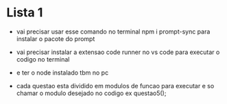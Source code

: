 # Lista 1 

- vai precisar usar esse comando no terminal npm i prompt-sync para instalar o pacote do prompt

- vai precisar instalar a extensao code runner no vs code para executar o codigo no terminal

- e ter o node instalado tbm no pc

- cada questao esta dividido em modulos de funcao para executar e so chamar o modulo desejado no codigo ex questao5();

